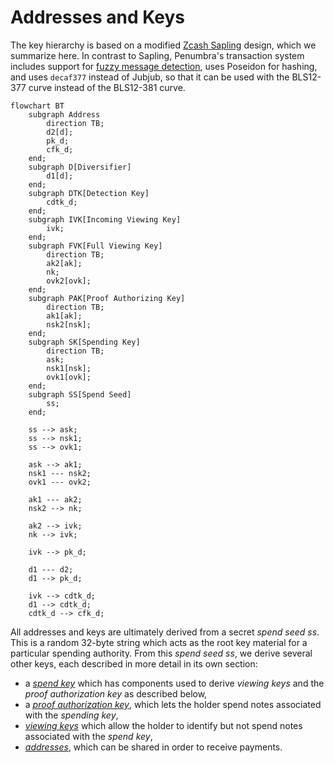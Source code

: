 # Addresses and Keys

The key hierarchy is based on a modified [Zcash Sapling](https://zips.z.cash/protocol/protocol.pdf) design,
which we summarize here.  In contrast to Sapling, Penumbra's transaction system
includes support for [fuzzy message detection](./primitives/fmd.md), uses
Poseidon for hashing, and uses `decaf377` instead of Jubjub, so that it can be
used with the BLS12-377 curve instead of the BLS12-381 curve.

```mermaid
flowchart BT
    subgraph Address
        direction TB;
        d2[d];
        pk_d;
        cfk_d;
    end;
    subgraph D[Diversifier]
        d1[d];
    end;
    subgraph DTK[Detection Key]
        cdtk_d;
    end;
    subgraph IVK[Incoming Viewing Key]
        ivk;
    end;
    subgraph FVK[Full Viewing Key]
        direction TB;
        ak2[ak];
        nk;
        ovk2[ovk];
    end;
    subgraph PAK[Proof Authorizing Key]
        direction TB;
        ak1[ak];
        nsk2[nsk];
    end;
    subgraph SK[Spending Key]
        direction TB;
        ask;
        nsk1[nsk];
        ovk1[ovk];
    end;
    subgraph SS[Spend Seed]
        ss;
    end;

    ss --> ask;
    ss --> nsk1;
    ss --> ovk1;

    ask --> ak1;
    nsk1 --- nsk2;
    ovk1 --- ovk2;

    ak1 --- ak2;
    nsk2 --> nk;

    ak2 --> ivk;
    nk --> ivk;

    ivk --> pk_d;

    d1 --- d2;
    d1 --> pk_d;

    ivk --> cdtk_d;
    d1 --> cdtk_d;
    cdtk_d --> cfk_d;
```

All addresses and keys are ultimately derived from a secret *spend seed* $ss$.
This is a random 32-byte string which acts as the root key material for a
particular spending authority. From this *spend seed* $ss$, we derive several
other keys, each described in more detail in its own section:

* a [*spend key*](./addresses_keys/spend_key.md) which has components used to derive *viewing keys* and the *proof authorization key* as described below,
* a [*proof authorization key*](./addresses_keys/proof_authorization_keys.md), which lets the holder spend notes associated with the *spending key*,
* [*viewing keys*](./addresses_keys/viewing_keys.md) which allow the holder to identify but not spend notes associated with the *spend key*,
* [*addresses*](./addresses_keys/addresses.md), which can be shared in order to receive payments.
